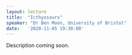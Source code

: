 ```yaml
---
layout: lecture
title:  "Icthyosaurs"
speaker: "Dr Ben Moon, University of Bristol"
date:   '2020-11-05 19:30:00'
---
```

Description coming soon.